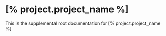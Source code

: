 # [% project.project_name %]

This is the supplemental root documentation for [% project.project_name %]
